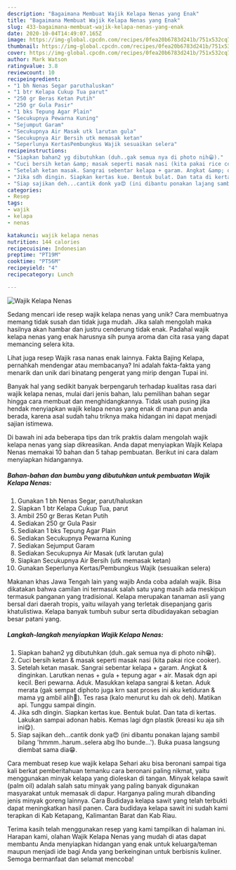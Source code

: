 ```yaml
---
description: "Bagaimana Membuat Wajik Kelapa Nenas yang Enak"
title: "Bagaimana Membuat Wajik Kelapa Nenas yang Enak"
slug: 433-bagaimana-membuat-wajik-kelapa-nenas-yang-enak
date: 2020-10-04T14:49:07.165Z
image: https://img-global.cpcdn.com/recipes/0fea20b6783d241b/751x532cq70/wajik-kelapa-nenas-foto-resep-utama.jpg
thumbnail: https://img-global.cpcdn.com/recipes/0fea20b6783d241b/751x532cq70/wajik-kelapa-nenas-foto-resep-utama.jpg
cover: https://img-global.cpcdn.com/recipes/0fea20b6783d241b/751x532cq70/wajik-kelapa-nenas-foto-resep-utama.jpg
author: Mark Watson
ratingvalue: 3.8
reviewcount: 10
recipeingredient:
- "1 bh Nenas Segar paruthaluskan"
- "1 btr Kelapa Cukup Tua parut"
- "250 gr Beras Ketan Putih"
- "250 gr Gula Pasir"
- "1 bks Tepung Agar Plain"
- "Secukupnya Pewarna Kuning"
- "Sejumput Garam"
- "Secukupnya Air Masak utk larutan gula"
- "Secukupnya Air Bersih utk memasak ketan"
- "Seperlunya KertasPembungkus Wajik sesuaikan selera"
recipeinstructions:
- "Siapkan bahan2 yg dibutuhkan (duh..gak semua nya di photo nih😁)."
- "Cuci bersih ketan &amp; masak seperti masak nasi (kita pakai rice cooker)."
- "Setelah ketan masak. Sangrai sebentar kelapa + garam. Angkat &amp; dinginkan. Larutkan nenas + gula + tepung agar + air. Masak dgn api kecil. Beri pewarna. Aduk. Masukkan kelapa sangrai &amp; ketan. Aduk merata (gak sempat diphoto juga krn saat proses ini aku ketiduran &amp; mama yg ambil alih🤣). Tes rasa (kalo menurut ku dah ok deh). Matikan api. Tunggu sampai dingin."
- "Jika sdh dingin. Siapkan kertas kue. Bentuk bulat. Dan tata di kertas. Lakukan sampai adonan habis. Kemas lagi dgn plastik (kreasi ku aja sih ini😋)."
- "Siap sajikan deh...cantik donk ya😍 (ini dibantu ponakan lajang sambil bilang &#39;hmmm..harum..selera abg lho bunde...&#39;). Buka puasa langsung diembat sama dia😁."
categories:
- Resep
tags:
- wajik
- kelapa
- nenas

katakunci: wajik kelapa nenas 
nutrition: 144 calories
recipecuisine: Indonesian
preptime: "PT19M"
cooktime: "PT56M"
recipeyield: "4"
recipecategory: Lunch

---
```



![Wajik Kelapa Nenas](https://img-global.cpcdn.com/recipes/0fea20b6783d241b/751x532cq70/wajik-kelapa-nenas-foto-resep-utama.jpg)

Sedang mencari ide resep wajik kelapa nenas yang unik? Cara membuatnya memang tidak susah dan tidak juga mudah. Jika salah mengolah maka hasilnya akan hambar dan justru cenderung tidak enak. Padahal wajik kelapa nenas yang enak harusnya sih punya aroma dan cita rasa yang dapat memancing selera kita.

Lihat juga resep Wajik rasa nanas enak lainnya. Fakta Bajing Kelapa, pernahkah mendengar atau membacanya? Ini adalah fakta-fakta yang menarik dan unik dari binatang pengerat yang mirip dengan Tupai ini.

Banyak hal yang sedikit banyak berpengaruh terhadap kualitas rasa dari wajik kelapa nenas, mulai dari jenis bahan, lalu pemilihan bahan segar hingga cara membuat dan menghidangkannya. Tidak usah pusing jika hendak menyiapkan wajik kelapa nenas yang enak di mana pun anda berada, karena asal sudah tahu triknya maka hidangan ini dapat menjadi sajian istimewa.


Di bawah ini ada beberapa tips dan trik praktis dalam mengolah wajik kelapa nenas yang siap dikreasikan. Anda dapat menyiapkan Wajik Kelapa Nenas memakai 10 bahan dan 5 tahap pembuatan. Berikut ini cara dalam menyiapkan hidangannya.

<!--inarticleads1-->

##### Bahan-bahan dan bumbu yang dibutuhkan untuk pembuatan Wajik Kelapa Nenas:

1. Gunakan 1 bh Nenas Segar, parut/haluskan
1. Siapkan 1 btr Kelapa Cukup Tua, parut
1. Ambil 250 gr Beras Ketan Putih
1. Sediakan 250 gr Gula Pasir
1. Sediakan 1 bks Tepung Agar Plain
1. Sediakan Secukupnya Pewarna Kuning
1. Sediakan Sejumput Garam
1. Sediakan Secukupnya Air Masak (utk larutan gula)
1. Siapkan Secukupnya Air Bersih (utk memasak ketan)
1. Gunakan Seperlunya Kertas/Pembungkus Wajik (sesuaikan selera)


Makanan khas Jawa Tengah lain yang wajib Anda coba adalah wajik. Bisa dikatakan bahwa camilan ini termasuk salah satu yang masih ada meskipun termasuk panganan yang tradisional. Kelapa merupakan tanaman asli yang bersal dari daerah tropis, yaitu wilayah yang terletak disepanjang garis khatulistiwa. Kelapa banyak tumbuh subur serta dibudidayakan sebagian besar patani yang. 

<!--inarticleads2-->

##### Langkah-langkah menyiapkan Wajik Kelapa Nenas:

1. Siapkan bahan2 yg dibutuhkan (duh..gak semua nya di photo nih😁).
1. Cuci bersih ketan &amp; masak seperti masak nasi (kita pakai rice cooker).
1. Setelah ketan masak. Sangrai sebentar kelapa + garam. Angkat &amp; dinginkan. Larutkan nenas + gula + tepung agar + air. Masak dgn api kecil. Beri pewarna. Aduk. Masukkan kelapa sangrai &amp; ketan. Aduk merata (gak sempat diphoto juga krn saat proses ini aku ketiduran &amp; mama yg ambil alih🤣). Tes rasa (kalo menurut ku dah ok deh). Matikan api. Tunggu sampai dingin.
1. Jika sdh dingin. Siapkan kertas kue. Bentuk bulat. Dan tata di kertas. Lakukan sampai adonan habis. Kemas lagi dgn plastik (kreasi ku aja sih ini😋).
1. Siap sajikan deh...cantik donk ya😍 (ini dibantu ponakan lajang sambil bilang &#39;hmmm..harum..selera abg lho bunde...&#39;). Buka puasa langsung diembat sama dia😁.


Cara membuat resep kue wajik kelapa Sehari aku bisa beronani sampai tiga kali berkat pemberitahuan temanku cara beronani paling nikmat, yaitu menggunakan minyak kelapa yang dioleskan di tangan. Minyak kelapa sawit (palm oil) adalah salah satu minyak yang paling banyak digunakan masyarakat untuk memasak di dapur. Harganya paling murah dibanding jenis minyak goreng lainnya. Cara Budidaya kelapa sawit yang telah terbukti dapat meningkatkan hasil panen. Cara budidaya kelapa sawit ini sudah kami terapkan di Kab Ketapang, Kalimantan Barat dan Kab Riau. 

Terima kasih telah menggunakan resep yang kami tampilkan di halaman ini. Harapan kami, olahan Wajik Kelapa Nenas yang mudah di atas dapat membantu Anda menyiapkan hidangan yang enak untuk keluarga/teman maupun menjadi ide bagi Anda yang berkeinginan untuk berbisnis kuliner. Semoga bermanfaat dan selamat mencoba!
